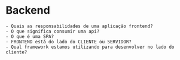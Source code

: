 # Backend

    - Quais as responsabilidades de uma aplicação frontend?
    - O que significa consumir uma api?
    - O que é uma SPA?
    - FRONTEND está do lado do CLIENTE ou SERVIDOR?
    - Qual framework estamos utilizando para desenvolver no lado do cliente?